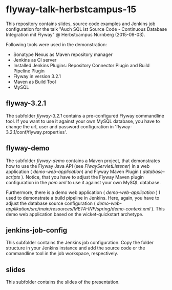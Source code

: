 flyway-talk-herbstcampus-15
=================

This repository contains slides, source code examples and Jenkins job configuration for the talk "Auch SQL ist Source Code - Continuous Database Integration mit Flyway" @ Herbstcampus Nürnberg (2015-09-03).

Following tools were used in the demonstration:
- Sonatype Nexus as Maven repository manager
- Jenkins  as CI server
- Installed Jenkins Plugins: Repository Connector Plugin and Build Pipeline Plugin
- Flyway in version 3.2.1
- Maven as Build Tool
- MySQL

flyway-3.2.1
----------------------------

The subfolder _flyway-3.2.1_ contains a pre-configured Flyway commandline tool. If you want to use it against your own MySQL database, you have to change the url, user and password configuration in 'flyway-3.2.1/conf/flyway.properties'.


flyway-demo
--------------------

The subfolder _flyway-demo_ contains a Maven project, that demonstrates how to use the Flyway Java API (see _FlwayServletListener_) in a web application ( _demo-web-application_) and Flyway Maven Plugin ( _database-scripts_ ).
Notice, that you have to adjust the Flyway Maven plugin configuration in the _pom.xml_ to use it against your own MySQL database.

Furthermore, there is a demo web application ( _demo-web-application_ ) I used to demonstrate a build pipeline in Jenkins.
Here, again, you have to adjust the database source configuration ( _demo-web-applikation/src/main/resources/META-INF/spring/demo-context.xml_ ).
This demo web application based on the wicket-quickstart archetype.

jenkins-job-config
-------------------

This subfolder contains the Jenkins job configuration. Copy the folder structure in your Jenkins instance and add the
source code or the commandline tool in the job workspace, respectively.

slides
---------

This subfolder contains the slides of the presentation.

